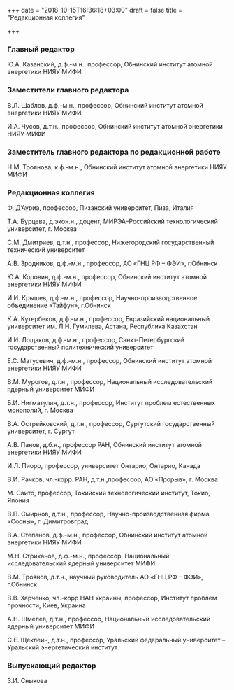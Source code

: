 +++
date = "2018-10-15T16:36:18+03:00"
draft = false
title = "Редакционная коллегия"

+++

### Главный редактор

Ю.А. Казанский, д.ф.-м.н., профессор, Обнинский институт атомной энергетики НИЯУ МИФИ

### Заместители главного редактора

В.Л. Шаблов, д.ф.-м.н., профессор, Обнинский институт атомной энергетики НИЯУ МИФИ

И.А. Чусов, д.т.н., профессор, Обнинский институт атомной энергетики НИЯУ МИФИ

### Заместитель главного редактора по редакционной работе

Н.М. Троянова, к.ф.-м.н., Обнинский институт атомной энергетики НИЯУ МИФИ

### Редакционная коллегия

Ф. Д’Ауриа, профессор, Пизанский университет, Пиза, Италия

Т.А. Бурцева, д.экон.н., доцент, МИРЭА–Российский технологический университет, г. Москва

С.М. Дмитриев, д.т.н., профессор, Нижегородский государственный технический университет

А.В. Зродников, д.ф.-м.н., профессор, АО «ГНЦ РФ – ФЭИ», г.Обнинск

Ю.А. Коровин, д.ф.-м.н., профессор, Обнинский институт атомной энергетики НИЯУ МИФИ

И.И. Крышев, д.ф.-м.н., профессор, Научно-производственное объединение «Тайфун», г.Обнинск

К.А. Кутербеков, д.ф.-м.н., профессор, Евразийский национальный университет им. Л.Н. Гумилева, Астана, Республика Казахстан

И.И. Лощаков, д.ф.-м.н., профессор, Санкт-Петербургский государственный политехнический университет

Е.С. Матусевич, д.ф.-м.н., профессор, Обнинский институт атомной энергетики НИЯУ МИФИ

В.М. Мурогов, д.т.н., профессор, Национальный исследовательский ядерный университет МИФИ

Б.И. Нигматулин, д.т.н., профессор, Институт проблем естественных монополий, г. Москва

В.А. Острейковский, д.т.н., профессор, Сургутский государственный университет, г. Сургут

А.В. Панов, д.б.н., профессор РАН, Обнинский институт атомной энергетики НИЯУ МИФИ

И.Л. Пиоро, профессор, университет Онтарио, Онтарио, Канада

В.И. Рачков, чл.-корр. РАН, д.т.н.,профессор, АО «Прорыв», г. Москва

М. Саито, профессор, Токийский технологический институт, Токио, Япония

В.П. Смирнов, д.т.н., профессор, Научно-производственная фирма «Сосны», г. Димитровград

В.А. Степанов, д.ф.-м.н., профессор, Обнинский институт атомной энергетики НИЯУ МИФИ

М.Н. Стриханов, д.ф.-м.н., профессор, Национальный исследовательский ядерный университет МИФИ

В.М. Троянов, д.т.н., научный руководитель АО «ГНЦ РФ – ФЭИ», г.Обнинск

В.В. Харченко, чл.-корр НАН Украины, профессор, Институт проблем прочности, Киев, Украина

А.Н. Шмелев, д.т.н., профессор, Национальный исследовательский ядерный университет МИФИ

С.Е. Щеклеин, д.т.н., профессор, Уральский федеральный университет – Уральский энергетический институт

### Выпускающий редактор

З.И. Сныкова
